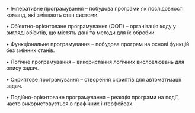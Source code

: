 •	Імперативне програмування – побудова програми як послідовності команд, які змінюють стан системи.

•	Об’єктно-орієнтоване програмування (ООП) – організація коду у вигляді об’єктів, що містять дані та методи для їх обробки.

•	Функціональне програмування – побудова програм на основі функцій без змінних станів.

•	Логічне програмування – використання логічних висловлювань для опису задач.

•	Скриптове програмування – створення скриптів для автоматизації задач.

•	Подійно-орієнтоване програмування – реакція програми на події, часто використовується в графічних інтерфейсах.
